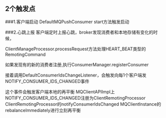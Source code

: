 

## 2个触发点
###1.客户端启动
DefaultMQPushConsumer start方法触发启动

###2.心跳上报
客户端定时上报心跳，broker发现消费者和本地存储有变化的时候，

ClientManageProcessor.processRequest方法处理HEART_BEAT类型的RemotingCommand

如果发现有的新的消费者注册,执行ConsumerManager.registerConsumer

接着调用DefaultConsumerIdsChangeListener，会触发向每1个客户端发NOTIFY_CONSUMER_IDS_CHANGED事件

这个事件会触发客户端本地的再平衡
MQClientAPIImpl上NOTIFY_CONSUMER_IDS_CHANGED注册为ClientRemotingProcessor
ClientRemotingProcessor的notifyConsumerIdsChanged
MQClientInstance的rebalanceImmediately进行立刻再平衡

